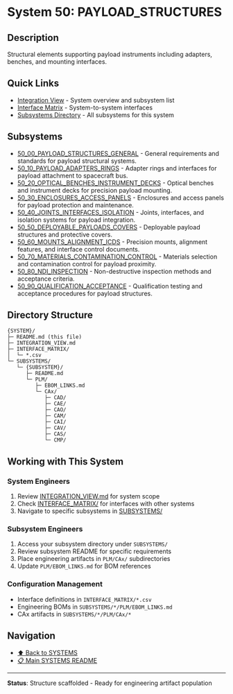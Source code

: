 # System 50: PAYLOAD_STRUCTURES

## Description

Structural elements supporting payload instruments including adapters, benches, and mounting interfaces.

## Quick Links

- [Integration View](./INTEGRATION_VIEW.md) - System overview and subsystem list
- [Interface Matrix](./INTERFACE_MATRIX/) - System-to-system interfaces
- [Subsystems Directory](./SUBSYSTEMS/) - All subsystems for this system

## Subsystems

- [50_00_PAYLOAD_STRUCTURES_GENERAL](./SUBSYSTEMS/50_00_PAYLOAD_STRUCTURES_GENERAL/) - General requirements and standards for payload structural systems.
- [50_10_PAYLOAD_ADAPTERS_RINGS](./SUBSYSTEMS/50_10_PAYLOAD_ADAPTERS_RINGS/) - Adapter rings and interfaces for payload attachment to spacecraft bus.
- [50_20_OPTICAL_BENCHES_INSTRUMENT_DECKS](./SUBSYSTEMS/50_20_OPTICAL_BENCHES_INSTRUMENT_DECKS/) - Optical benches and instrument decks for precision payload mounting.
- [50_30_ENCLOSURES_ACCESS_PANELS](./SUBSYSTEMS/50_30_ENCLOSURES_ACCESS_PANELS/) - Enclosures and access panels for payload protection and maintenance.
- [50_40_JOINTS_INTERFACES_ISOLATION](./SUBSYSTEMS/50_40_JOINTS_INTERFACES_ISOLATION/) - Joints, interfaces, and isolation systems for payload integration.
- [50_50_DEPLOYABLE_PAYLOADS_COVERS](./SUBSYSTEMS/50_50_DEPLOYABLE_PAYLOADS_COVERS/) - Deployable payload structures and protective covers.
- [50_60_MOUNTS_ALIGNMENT_ICDS](./SUBSYSTEMS/50_60_MOUNTS_ALIGNMENT_ICDS/) - Precision mounts, alignment features, and interface control documents.
- [50_70_MATERIALS_CONTAMINATION_CONTROL](./SUBSYSTEMS/50_70_MATERIALS_CONTAMINATION_CONTROL/) - Materials selection and contamination control for payload proximity.
- [50_80_NDI_INSPECTION](./SUBSYSTEMS/50_80_NDI_INSPECTION/) - Non-destructive inspection methods and acceptance criteria.
- [50_90_QUALIFICATION_ACCEPTANCE](./SUBSYSTEMS/50_90_QUALIFICATION_ACCEPTANCE/) - Qualification testing and acceptance procedures for payload structures.

## Directory Structure

```
{SYSTEM}/
├─ README.md (this file)
├─ INTEGRATION_VIEW.md
├─ INTERFACE_MATRIX/
│  └─ *.csv
└─ SUBSYSTEMS/
   └─ {SUBSYSTEM}/
      ├─ README.md
      └─ PLM/
         ├─ EBOM_LINKS.md
         └─ CAx/
            ├─ CAD/
            ├─ CAE/
            ├─ CAO/
            ├─ CAM/
            ├─ CAI/
            ├─ CAV/
            ├─ CAS/
            └─ CMP/
```

## Working with This System

### System Engineers
1. Review [INTEGRATION_VIEW.md](./INTEGRATION_VIEW.md) for system scope
2. Check [INTERFACE_MATRIX/](./INTERFACE_MATRIX/) for interfaces with other systems
3. Navigate to specific subsystems in [SUBSYSTEMS/](./SUBSYSTEMS/)

### Subsystem Engineers
1. Access your subsystem directory under `SUBSYSTEMS/`
2. Review subsystem README for specific requirements
3. Place engineering artifacts in `PLM/CAx/` subdirectories
4. Update `PLM/EBOM_LINKS.md` for BOM references

### Configuration Management
- Interface definitions in `INTERFACE_MATRIX/*.csv`
- Engineering BOMs in `SUBSYSTEMS/*/PLM/EBOM_LINKS.md`
- CAx artifacts in `SUBSYSTEMS/*/PLM/CAx/*`

## Navigation

- [⬆️ Back to SYSTEMS](../)
- [📋 Main SYSTEMS README](../README.md)

---

**Status**: Structure scaffolded - Ready for engineering artifact population
